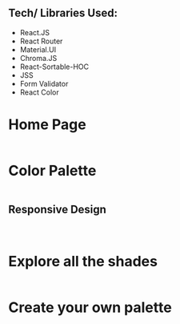 <h2>Tech/ Libraries Used:</h2>
<ul>
    <li>React.JS</li>
    <li>React Router</li>
    <li>Material.UI</li>
    <li>Chroma.JS</li>
    <li>React-Sortable-HOC</li>
    <li>JSS</li>
    <li>Form Validator</li>
    <li>React Color</li>
</ul>

<h1>Home Page</h1>

<img src="https://i.gyazo.com/7208fa9fc6a5710ef5f32114ecee6c17.png" alt="">

<h1>Color Palette</h1>
<img src="https://i.gyazo.com/c137ee36fb314bdd0ff24d29c8169602.png" alt="">

<h2>Responsive Design</h2>

<img src="https://i.gyazo.com/f166239ec6eee6f3edf6d49f0afed285.png" alt="">
<img src="https://i.gyazo.com/f214dc7b1e91db99d67acf9d38ba091a.png" alt="">

<h1>Explore all the shades</h1>

<img src="https://i.gyazo.com/4b51e6ad91b6ae505ff0ef8a7519a48b.png" alt="">

<h1>Create your own palette</h1>

<img src="https://i.gyazo.com/7f3173648bff27213f8b190d9f949961.png" alt="">
